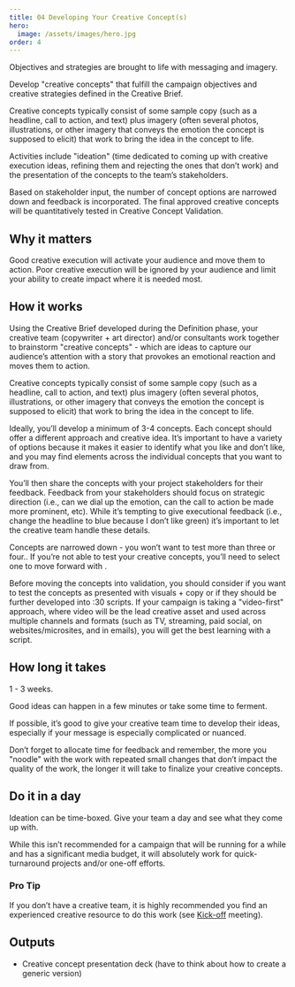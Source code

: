 ```yaml
---
title: 04 Developing Your Creative Concept(s)
hero:
  image: /assets/images/hero.jpg
order: 4
---
```


Objectives and strategies are brought to life with messaging and imagery.

Develop "creative concepts" that fulfill the campaign objectives and creative strategies defined in the Creative Brief.

Creative concepts typically consist of some sample copy (such as a headline, call to action, and text) plus imagery (often several photos, illustrations, or other imagery that conveys the emotion the concept is supposed to elicit) that work to bring the idea in the concept to life.

Activities include "ideation" (time dedicated to coming up with creative execution ideas, refining them and rejecting the ones that don’t work) and the presentation of the concepts to the team’s stakeholders.

Based on stakeholder input, the number of concept options are narrowed down and feedback is incorporated. The final approved creative concepts will be quantitatively tested in Creative Concept Validation.

## Why it matters

Good creative execution will activate your audience and move them to action. Poor creative execution will be ignored by your audience and limit your ability to create impact where it is needed most.

## How it works

Using the Creative Brief developed during the Definition phase, your creative team (copywriter + art director) and/or consultants work together to brainstorm "creative concepts" - which are ideas to capture our audience’s attention with a story that provokes an emotional reaction and moves them to action.

Creative concepts typically consist of some sample copy (such as a headline, call to action, and text) plus imagery (often several photos, illustrations, or other imagery that conveys the emotion the concept is supposed to elicit) that work to bring the idea in the concept to life.

Ideally, you’ll develop a minimum of 3-4 concepts. Each concept should offer a different approach and creative idea. It’s important to have a variety of options because it makes it easier to identify what you like and don’t like, and you may find elements across the individual concepts that you want to draw from.

You’ll then share the concepts with your project stakeholders for their feedback. Feedback from your stakeholders should focus on strategic direction (i.e., can we dial up the emotion, can the call to action be made more prominent, etc). While it’s tempting to give executional feedback (i.e., change the headline to blue because I don’t like green) it’s important to let the creative team handle these details.

Concepts are narrowed down - you won’t want to test more than three or four.. If you’re not able to test your creative concepts, you’ll need to select one to move forward with .

Before moving the concepts into validation, you should consider if you want to test the concepts as presented with visuals + copy or if they should be further developed into :30 scripts. If your campaign is taking a "video-first" approach, where video will be the lead creative asset and used across multiple channels and formats (such as TV, streaming, paid social, on websites/microsites, and in emails), you will get the best learning with a script.

## How long it takes

1 - 3 weeks.

Good ideas can happen in a few minutes or take some time to ferment.

If possible, it’s good to give your creative team time to develop their ideas, especially if your message is especially complicated or nuanced.

Don’t forget to allocate time for feedback and remember, the more you "noodle" with the work with repeated small changes that don’t impact the quality of the work, the longer it will take to finalize your creative concepts.

## Do it in a day

Ideation can be time-boxed. Give your team a day and see what they come up with.

While this isn’t recommended for a campaign that will be running for a while and has a significant media budget, it will absolutely work for quick-turnaround projects and/or one-off efforts.

<div class="usa-alert usa-alert--success margin-top-5">
    <div class="usa-alert__body">
        <h3 class="usa-alert__heading">Pro Tip</h3>
        <p class="usa-alert__text">
            If you don’t have a creative team, it is highly recommended you find an experienced creative resource to do this work (see <a href="{% link _playbooks/kick-off.md %}">Kick-off</a> meeting).
        </p>
    </div>
</div>

## Outputs

- Creative concept presentation deck (have to think about how to create a generic version)
